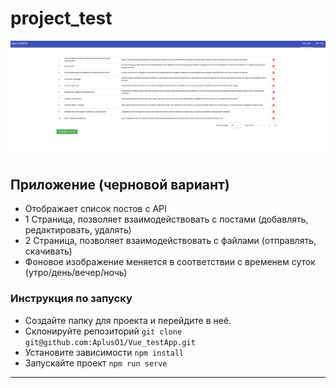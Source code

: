 # project_test
![alt text](imageVue.png)

## Приложение (черновой вариант)
- Отображает cписок постов c API
- 1 Страница, позволяет взаимодействовать с постами (добавлять, редактировать, удалять)
- 2 Страница, позволяет взаимодействовать с файлами (отправлять, скачивать)
- Фоновое изображение меняется в соответствии с временем суток (утро/день/вечер/ночь)

### Инструкция по запуску
- Создайте папку для проекта и перейдите в неё.
- Склонируйте репозиторий `git clone git@github.com:AplusO1/Vue_testApp.git`
- Установите зависимости `npm install`
- Запускайте проект `npm run serve`
---

